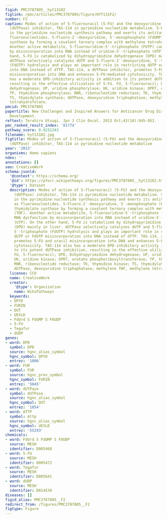 ```yaml
---
figid: PMC3787805__hyt13102
figlink: /pmc/articles/PMC3787805/figure/HYT131F2/
number: F2
caption: Modes of action of 5-fluorouracil (5-FU) and the deoxyuridine triphosphatase
  (dUTPase) inhibitor, TAS-114 in pyrimidine nucleotide metabolism. 5-FU is metabolized
  in the pyrimidine nucleotide synthesis pathway and exerts its antitumor action as
  fluoronucleotides. 5-Fluoro-2′-deoxyuridine, 5′-monophosphate (FdUMP) inhibits thymidylate
  synthase by forming a covalent ternary complex with methylene tetrahydrofolate (THF).
  Another active metabolite, 5-fluorouridine-5′-triphosphate (FUTP) causes RNA dysfunction
  by misincorporation into RNA instead of uridine-5′-triphosphate (UTP). On the other
  hand, 5-FU is catabolized by dihydropyrimidine dehydrogenase (DPD) mainly in liver.
  dUTPase selectively catalyzes dUTP and 5-fluoro-2′-deoxyuridine, 5′-triphosphate
  (FdUTP) hydrolysis and plays an important role in restricting dUTP or FdUTP misincorporation
  into DNA instead of dTTP. TAS-114, a dUTPase inhibitor, promotes 5-FU and uracil
  misincorporation into DNA and enhances 5-FU-mediated cytotoxicity. TAS-114 also
  has a moderate DPD-inhibitory activity in addition to its potent dUTPase inhibition,
  resulting in the effective utilization of 5-FU. FU, 5-fluorouracil; DPD, Dihydropyrimidine
  dehydrogenase; UP, uridine phosphorylase; UK, uridine kinase; OPRT, orotate phosphoribosyltransferase;
  TP, thymidine phosphorylase; RNR, ribonucleotide reductase; TK, thymidine kinase;
  TS, thymidylate synthase; dUTPase, deoxyuridine triphophatase; methylene THF, methylene
  tetrahydrofolate.
pmcid: PMC3787805
papertitle: New Challenges and Inspired Answers for Anticancer Drug Discovery and
  Development.
reftext: Teruhiro Utsugi. Jpn J Clin Oncol. 2013 Oct;43(10):945-953.
pmc_ranked_result_index: '81774'
pathway_score: 0.9231243
filename: hyt13102.jpg
figtitle: Modes of action of 5-fluorouracil (5-FU) and the deoxyuridine triphosphatase
  (dUTPase) inhibitor, TAS-114 in pyrimidine nucleotide metabolism
year: '2013'
organisms: Homo sapiens
ndex: ''
annotations: []
seo: CreativeWork
schema-jsonld:
  '@context': https://schema.org/
  '@id': https://pfocr.wikipathways.org/figures/PMC3787805__hyt13102.html
  '@type': Dataset
  description: Modes of action of 5-fluorouracil (5-FU) and the deoxyuridine triphosphatase
    (dUTPase) inhibitor, TAS-114 in pyrimidine nucleotide metabolism. 5-FU is metabolized
    in the pyrimidine nucleotide synthesis pathway and exerts its antitumor action
    as fluoronucleotides. 5-Fluoro-2′-deoxyuridine, 5′-monophosphate (FdUMP) inhibits
    thymidylate synthase by forming a covalent ternary complex with methylene tetrahydrofolate
    (THF). Another active metabolite, 5-fluorouridine-5′-triphosphate (FUTP) causes
    RNA dysfunction by misincorporation into RNA instead of uridine-5′-triphosphate
    (UTP). On the other hand, 5-FU is catabolized by dihydropyrimidine dehydrogenase
    (DPD) mainly in liver. dUTPase selectively catalyzes dUTP and 5-fluoro-2′-deoxyuridine,
    5′-triphosphate (FdUTP) hydrolysis and plays an important role in restricting
    dUTP or FdUTP misincorporation into DNA instead of dTTP. TAS-114, a dUTPase inhibitor,
    promotes 5-FU and uracil misincorporation into DNA and enhances 5-FU-mediated
    cytotoxicity. TAS-114 also has a moderate DPD-inhibitory activity in addition
    to its potent dUTPase inhibition, resulting in the effective utilization of 5-FU.
    FU, 5-fluorouracil; DPD, Dihydropyrimidine dehydrogenase; UP, uridine phosphorylase;
    UK, uridine kinase; OPRT, orotate phosphoribosyltransferase; TP, thymidine phosphorylase;
    RNR, ribonucleotide reductase; TK, thymidine kinase; TS, thymidylate synthase;
    dUTPase, deoxyuridine triphophatase; methylene THF, methylene tetrahydrofolate.
  license: CC0
  name: CreativeWork
  creator:
    '@type': Organization
    name: WikiPathways
  keywords:
  - DPYD
  - FURIN
  - DUT
  - UEVLD
  - FdUrd S FdUMP S FOUDP
  - 5-FU
  - Tegafur
  - dUDP
genes:
- word: DPD
  symbol: DPD
  source: hgnc_alias_symbol
  hgnc_symbol: DPYD
  entrez: '1806'
- word: FUR
  symbol: FUR
  source: hgnc_prev_symbol
  hgnc_symbol: FURIN
  entrez: '5045'
- word: dUTPase
  symbol: dUTPase
  source: hgnc_alias_symbol
  hgnc_symbol: DUT
  entrez: '1854'
- word: ATTP
  symbol: Attp
  source: hgnc_alias_symbol
  hgnc_symbol: UEVLD
  entrez: '55293'
chemicals:
- word: FdUrd S FdUMP S FOUDP
  source: MESH
  identifier: D005468
- word: 5-FU
  source: MESH
  identifier: D005472
- word: Tegafur
  source: MESH
  identifier: D005641
- word: dUDP
  source: MESH
  identifier: D014530
diseases: []
figid_alias: PMC3787805__F2
redirect_from: /figures/PMC3787805__F2
figtype: Figure
---
```

